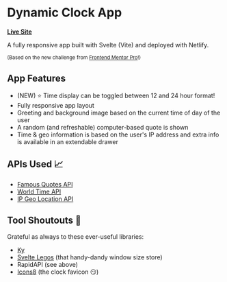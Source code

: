 # Dynamic Clock App

**[Live Site](https://fe-clock.netlify.app/)**

A fully responsive app built with Svelte (Vite) and deployed with Netlify.

<sub>(Based on the new challenge from [Frontend Mentor Pro](https://www.frontendmentor.io)!) </sub>

## App Features

- (NEW) ⭐️ Time display can be toggled between 12 and 24 hour format!
- Fully responsive app layout
- Greeting and background image based on the current time of day of the user
- A random (and refreshable) computer-based quote is shown
- Time & geo information is based on the user's IP address and extra info is available in an extendable drawer

## APIs Used 📈

- [Famous Quotes API](https://rapidapi.com/saicoder/api/famous-quotes4)
- [World Time API](http://worldtimeapi.org/)
- [IP Geo Location API](https://rapidapi.com/natkapral/api/ip-geo-location)

## Tool Shoutouts 💜

Grateful as always to these ever-useful libraries:

- [Ky](https://github.com/sindresorhus/ky)
- [Svelte Legos](https://sveltelegos.com/) (that handy-dandy window size store)
- RapidAPI (see above)
- [Icons8](https://icons8.com/icon/65324/clock) (the clock favicon 😏)
